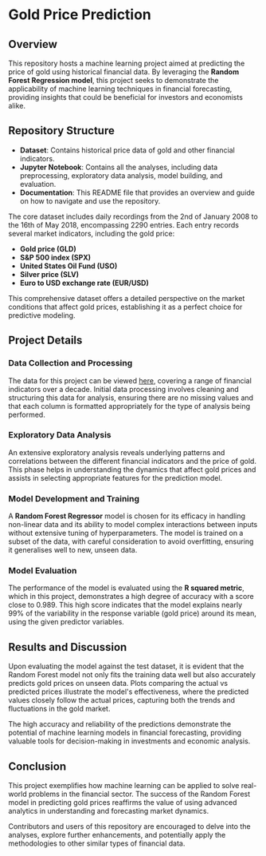 # **Gold Price Prediction**

## **Overview**
This repository hosts a machine learning project aimed at predicting the price of gold using historical financial data. By leveraging the **Random Forest Regression model**, this project seeks to demonstrate the applicability of machine learning techniques in financial forecasting, providing insights that could be beneficial for investors and economists alike.

## **Repository Structure**
- **Dataset**: Contains historical price data of gold and other financial indicators.
- **Jupyter Notebook**: Contains all the analyses, including data preprocessing, exploratory data analysis, model building, and evaluation.
- **Documentation**: This README file that provides an overview and guide on how to navigate and use the repository.

The core dataset includes daily recordings from the 2nd of January 2008 to the 16th of May 2018, encompassing 2290 entries. Each entry records several market indicators, including the gold price:

- **Gold price (GLD)**
- **S&P 500 index (SPX)**
- **United States Oil Fund (USO)**
- **Silver price (SLV)**
- **Euro to USD exchange rate (EUR/USD)**



This comprehensive dataset offers a detailed perspective on the market conditions that affect gold prices, establishing it as a perfect choice for predictive modeling.

## **Project Details**
### **Data Collection and Processing**
The data for this project can be viewed [here](gold_price_data.csv), covering a range of financial indicators over a decade. Initial data processing involves cleaning and structuring this data for analysis, ensuring there are no missing values and that each column is formatted appropriately for the type of analysis being performed.

### **Exploratory Data Analysis**
An extensive exploratory analysis reveals underlying patterns and correlations between the different financial indicators and the price of gold. This phase helps in understanding the dynamics that affect gold prices and assists in selecting appropriate features for the prediction model.

### **Model Development and Training**
A **Random Forest Regressor** model is chosen for its efficacy in handling non-linear data and its ability to model complex interactions between inputs without extensive tuning of hyperparameters. The model is trained on a subset of the data, with careful consideration to avoid overfitting, ensuring it generalises well to new, unseen data.

### **Model Evaluation**
The performance of the model is evaluated using the **R squared metric**, which in this project, demonstrates a high degree of accuracy with a score close to 0.989. This high score indicates that the model explains nearly 99% of the variability in the response variable (gold price) around its mean, using the given predictor variables.

## **Results and Discussion**
Upon evaluating the model against the test dataset, it is evident that the Random Forest model not only fits the training data well but also accurately predicts gold prices on unseen data. Plots comparing the actual vs predicted prices illustrate the model's effectiveness, where the predicted values closely follow the actual prices, capturing both the trends and fluctuations in the gold market.

The high accuracy and reliability of the predictions demonstrate the potential of machine learning models in financial forecasting, providing valuable tools for decision-making in investments and economic analysis.

## **Conclusion**
This project exemplifies how machine learning can be applied to solve real-world problems in the financial sector. The success of the Random Forest model in predicting gold prices reaffirms the value of using advanced analytics in understanding and forecasting market dynamics.

Contributors and users of this repository are encouraged to delve into the analyses, explore further enhancements, and potentially apply the methodologies to other similar types of financial data.
